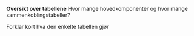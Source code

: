 **Oversikt over tabellene**
Hvor mange hovedkomponenter og hvor mange sammenkoblingstabeller? 

Forklar kort hva den enkelte tabellen gjør
